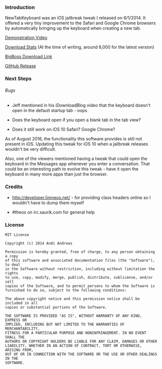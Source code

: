 ### Introduction

NewTabKeyboard was an iOS jailbreak tweak I released on 6/1/2014. It offered a very tiny improvement to the Safari and Google Chrome browsers by automatically bringing up the keyboard when creating a new tab.

[Demonstration Video](https://www.youtube.com/watch?v=vJKkZYZGh0Q)

[Download Stats](http://apt.thebigboss.org/stats.php?dev=nexuist) (At the time of writing, around 8,000 for the latest version)

[BigBoss Download Link](http://moreinfo.thebigboss.org/moreinfo/depiction.php?file=newtabkeyboardDp)

[GitHub Release](https://github.com/Nexuist/NewTabKeyboard/releases/) 

### Next Steps

###### Bugs

* Jeff mentioned in his iDownloadBlog video that the keyboard doesn't open in the default startup tab - oops

* Does the keyboard open if you open a blank tab in the tab view?

* Does it still work on iOS 10 Safari? Google Chrome?

As of August 2016, the functionality this software provides is still not present in iOS. Updating this tweak for iOS 10 when a jailbreak releases wouldn't be very difficult.

Also, one of the viewers mentioned having a tweak that could open the keyboard in the Messages app whenever you enter a conversation. That could be an interesting path to evolve this tweak - have it open the keyboard in many more apps than just the browser.

### Credits

* http://developer.limneos.net/ - for providing class headers online so I wouldn't have to dump them myself

* \#theos on irc.saurik.com for general help

### License
```
MIT License

Copyright (c) 2014 Andi Andreas

Permission is hereby granted, free of charge, to any person obtaining a copy
of this software and associated documentation files (the "Software"), to deal
in the Software without restriction, including without limitation the rights
to use, copy, modify, merge, publish, distribute, sublicense, and/or sell
copies of the Software, and to permit persons to whom the Software is
furnished to do so, subject to the following conditions:

The above copyright notice and this permission notice shall be included in all
copies or substantial portions of the Software.

THE SOFTWARE IS PROVIDED "AS IS", WITHOUT WARRANTY OF ANY KIND, EXPRESS OR
IMPLIED, INCLUDING BUT NOT LIMITED TO THE WARRANTIES OF MERCHANTABILITY,
FITNESS FOR A PARTICULAR PURPOSE AND NONINFRINGEMENT. IN NO EVENT SHALL THE
AUTHORS OR COPYRIGHT HOLDERS BE LIABLE FOR ANY CLAIM, DAMAGES OR OTHER
LIABILITY, WHETHER IN AN ACTION OF CONTRACT, TORT OR OTHERWISE, ARISING FROM,
OUT OF OR IN CONNECTION WITH THE SOFTWARE OR THE USE OR OTHER DEALINGS IN THE
SOFTWARE.
```
